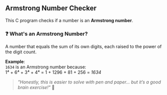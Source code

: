 
## Armstrong Number Checker  

This C program checks if a number is an **Armstrong number**.  

### ❓ What's an Armstrong Number?  
A number that equals the sum of its own digits, each raised to the power of the digit count.  

**Example**:  
`1634` is an Armstrong number because:  
1⁴ + 6⁴ + 3⁴ + 4⁴ = 1 + 1296 + 81 + 256 = _1634_
> *"Honestly, this is easier to solve with pen and paper... but it’s a good brain exercise!"* :rocket:  
